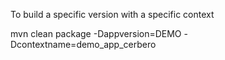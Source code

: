 To build a specific version with a specific context

mvn clean package -Dappversion=DEMO -Dcontextname=demo_app_cerbero